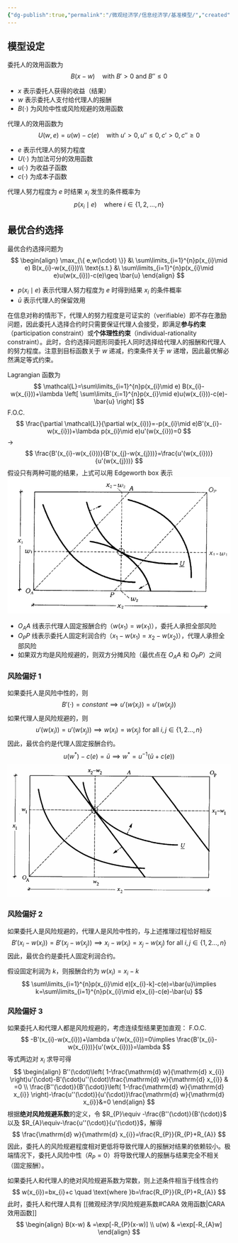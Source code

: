 ```yaml
---
{"dg-publish":true,"permalink":"/微观经济学/信息经济学/基准模型/","created":"2024-10-12T10:25:06.000+08:00","updated":"2024-10-12T10:25:06.000+08:00"}
---
```



## 模型设定

委托人的效用函数为
$$
B(x-w) \quad \text{with }B'>0\text{ and }B''\leq 0
$$
- $x$ 表示委托人获得的收益（结果）
- $w$ 表示委托人支付给代理人的报酬
- $B(\cdot)$ 为风险中性或风险规避的效用函数

代理人的效用函数为
$$
U(w,e)=u(w)-c(e) \quad \text{with }u'>0,u''\leq 0,c'>0,c''\geq 0
$$
- $e$ 表示代理人的努力程度
- $U(\cdot)$ 为加法可分的效用函数
- $u(\cdot)$ 为收益子函数
- $c(\cdot)$ 为成本子函数

代理人努力程度为 $e$ 时结果 $x_{i}$ 发生的条件概率为
$$
p(x_{i}\mid e)\quad \text{where }i\in \{ 1,2,\dots,n \} 
$$

## 最优合约选择

最优合约选择问题为
$$
\begin{align}
\max_{\{ e,w(\cdot) \}} &\ \sum\limits_{i=1}^{n}p(x_{i}\mid e) B(x_{i}-w(x_{i}))\\
\text{s.t.} &\ \sum\limits_{i=1}^{n}p(x_{i}\mid e)u(w(x_{i}))-c(e)\geq \bar{u}
\end{align}
$$
- $p(x_{i}\mid e)$ 表示代理人努力程度为 $e$ 时得到结果 $x_{i}$ 的条件概率
- $\bar{u}$ 表示代理人的保留效用

在信息对称的情形下，代理人的努力程度是可证实的（verifiable）即不存在激励问题，因此委托人选择合约时只需要保证代理人会接受，即满足**参与约束**（participation constraint）或**个体理性约束**（individual-rationality constraint）。此时，合约选择问题形同委托人同时选择给代理人的报酬和代理人的努力程度。注意到目标函数关于 $w$ 递减，约束条件关于 $w$ 递增，因此最优解必然满足等式约束。

Lagrangian 函数为
$$
\mathcal{L}=\sum\limits_{i=1}^{n}p(x_{i}\mid e) B(x_{i}-w(x_{i}))+\lambda \left[ \sum\limits_{i=1}^{n}p(x_{i}\mid e)u(w(x_{i}))-c(e)-\bar{u} \right]
$$
F.O.C.
$$
\frac{\partial \mathcal{L}}{\partial w(x_{i})}=-p(x_{i}\mid e)B'(x_{i}-w(x_{i}))+\lambda p(x_{i}\mid e)u'(w(x_{i}))=0
$$
->
$$
\frac{B'(x_{i}-w(x_{i}))}{B'(x_{j}-w(x_{j}))}=\frac{u'(w(x_{i}))}{u'(w(x_{j}))}
$$
假设只有两种可能的结果，上式可以用 Edgeworth box 表示
![image.png](https://raw.githubusercontent.com/ykonut/picx-images-hosting/master/picgo/image-d31cb185513cdd46a06e86d01ff218be.png)
- $O_{A}A$ 线表示代理人固定报酬合约（$w(x_{1})=w(x_{1})$），委托人承担全部风险
- $O_{P}P$ 线表示委托人固定利润合约（$x_{1}-w(x_{1})=x_{2}-w(x_{2})$），代理人承担全部风险
- 如果双方均是风险规避的，则双方分摊风险（最优点在 $O_{A}A$ 和 $O_{P}P$）之间
### 风险偏好 1

如果委托人是风险中性的，则
$$
B'(\cdot)=constant \implies u'(w(x_{i}))=u'(w(x_{j}))
$$
如果代理人是风险规避的，则
$$
u'(w(x_{i}))=u'(w(x_{j}))\implies w(x_{i})=w(x_{j}) \text{ for all }i,j\in \{ 1,2\dots,n \}
$$
因此，最优合约是代理人固定报酬合约。
$$
u(w^*)-c(e)=\bar{u}\implies w^*=u^{-1}(\bar{u}+c(e))
$$
![image.png](https://raw.githubusercontent.com/ykonut/picx-images-hosting/master/picgo/image-d1a9a8585f3651d225da2c9d58a72a5b.png)

### 风险偏好 2

如果委托人是风险规避的，代理人是风险中性的，与上述推理过程恰好相反
$$
B'(x_{i}-w(x_{i}))=B'(x_{j}-w(x_{j}))\implies x_{i}-w(x_{i})=x_{j}-w(x_{j}) \text{ for all }i,j\in \{ 1,2\dots,n \}
$$
因此，最优合约是委托人固定利润合约。

假设固定利润为 $k$，则报酬合约为 $w(x_{i})=x_{i}-k$
$$
\sum\limits_{i=1}^{n}p(x_{i}\mid e)[x_{i}-k]-c(e)=\bar{u}\implies k=\sum\limits_{i=1}^{n}p(x_{i}\mid e)x_{i}-c(e)-\bar{u}
$$
### 风险偏好 3

如果委托人和代理人都是风险规避的，考虑连续型结果更加直观：
F.O.C.
$$
-B'(x_{i}-w(x_{i}))+\lambda u'(w(x_{i}))=0\implies \frac{B'(x_{i}-w(x_{i}))}{u'(w(x_{i}))}=\lambda
$$
等式两边对 $x_{i}$ 求导可得
$$
\begin{align}
B''(\cdot)\left( 1-\frac{\mathrm{d} w}{\mathrm{d} x_{i}}  \right)u'(\cdot)-B'(\cdot)u''(\cdot)\frac{\mathrm{d} w}{\mathrm{d} x_{i}} & =0 \\
\frac{B''(\cdot)}{B'(\cdot)}\left( 1-\frac{\mathrm{d} w}{\mathrm{d} x_{i}} \right)-\frac{u''(\cdot)}{u'(\cdot)}\frac{\mathrm{d} w}{\mathrm{d} x_{i}}&=0
\end{align}
$$
根据**绝对风险规避系数**的定义，令 $R_{P}\equiv -\frac{B''(\cdot)}{B'(\cdot)}$ 以及 $R_{A}\equiv-\frac{u''(\cdot)}{u'(\cdot)}$，解得
$$
\frac{\mathrm{d} w}{\mathrm{d} x_{i}}=\frac{R_{P}}{R_{P}+R_{A}}
$$
因此，委托人的风险规避程度相对更低将导致代理人的报酬对结果的依赖较小。极端情况下，委托人风险中性（$R_{P}=0$）将导致代理人的报酬与结果完全不相关（固定报酬）。

如果委托人和代理人的绝对风险规避系数为常数，则上述条件相当于线性合约
$$
w(x_{i})=bx_{i}+c \quad \text{where }b=\frac{R_{P}}{R_{P}+R_{A}}
$$
此时，委托人和代理人具有 [[微观经济学/风险规避系数#CARA 效用函数\|CARA 效用函数]]
$$
\begin{align}
B(x-w) & =\exp[-R_{P}(x-w)] \\
u(w) & =\exp[-R_{A}w]
\end{align}
$$

